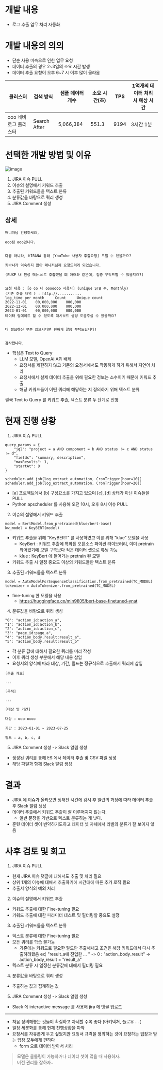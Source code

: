 # 개발 내용

- 로그 추출 업무 처리 자동화

# 개발 내용의 의의

- 단순 사용 미숙으로 인한 업무 요청
- 데이터 추출의 경우 2~3일의 소요 시간 발생
- 데이터 추출 요청이 오후 6~7 시 이후 많이 올라옴

|클러스터| 검색 방식 |샘플 데이터 개수 |소요 시간(초)| TPS| 1억개의 데이터 처리 시 예상 시간|
|-|-|-|-|-|-|
|ooo 네비로그 클러스터 |Search After |5,066,384 |551.3 |9194| 3시간 1분

# 선택한 개발 방법 및 이유

![image](https://github.com/min9805/min9805.github.io/assets/56664567/08d5f389-9029-4d41-ab02-096443e85185)

1. JIRA 이슈 PULL
2. 이슈의 설명에서 키워드 추출
3. 추출된 키워드들을 텍스트 분류
4. 분류값을 바탕으로 쿼리 생성
5. JIRA Comment 생성

## 상세

```
매니저님 안녕하세요,

ooo팀 ooo입니다.


다름 아니라, KIBANA 통해 [YouTube 사용자 추출요청] 드릴 수 있을까요?

키바나가 익숙하지 않아 매니저님께 요청드리게 되었습니다.

(EUXP 내 편성 메뉴id로 추출했을 떄 아래와 같은데, 검증 부탁드릴 수 있을지요?)


요청 내용 : [o oo 내 ooooooo 사용자] (unique STB 수, Monthly)
(기존 추출 내역 ) : http://...........
log_time per month     Count     Unique count 
2022-11-01    00,000,000    000,000
2022-12-01    00,000,000    000,000
2023-01-01    00,000,000    000,000
데이터 업데이트 할 수 있도록 대시보드 생성 도움주실 수 있을까요?


더 필요하신 부분 있으시다면 편하게 말씀 부탁드립니다!


감사합니다.
```

- 핵심은 Text to Query
  - LLM 모델, OpenAi API 배제
  - 요청서를 제한하지 않고 기존의 요청서에서도 작동하게 하기 위해서 자연어 처리
  - 요청서에서 실제 데이터 추출을 위해 필요한 정보는 소수이기 때문에 키워드 추출
  - 해당 키워드들이 어떤 쿼리에 해당하는 지 정의하기 위해 텍스트 분류

결국 Text to Query 를 키워드 추출, 텍스트 분류 두 단계로 진행

# 현재 진행 상황

1. JIRA 이슈 PULL

```
query_params = {
    "jql": "project = a AND component = b AND status != c AND status != d",
    "fields": "summary, description",
    "maxResults": 1,
    "startAt": 0
}
```

```
scheduler.add_job(log_extract_automation, CronTrigger(hour=10))
scheduler.add_job(log_extract_automation, CronTrigger(hour=20))
```

- [a] 프로젝트에서 [b] 구성요소를 가지고 있으며 [c], [d] 상태가 아닌 이슈들을 PULL
- Python apscheduler 를 사용해 오전 10시, 오후 8시 이슈 PULL

2. 이슈의 설명에서 키워드 추출

```
model = BertModel.from_pretrained(klue/bert-base)
kw_model = KeyBERT(model)
```

- 키워드 추출을 위해 "KeyBERT" 를 사용하였고 이를 위해 "klue" 모델을 사용
  - KeyBert : 키워드 추출에 특화된 오픈소스 파이썬 라이브러리, 이미 pretrain 되어있기에 모델 구축보다 적은 데이터 셋으로 튜닝 가능
  - klue : KeyBert 에 들어가는 pretrain 된 모델
- 키워드 추출 시 일정 중요도 이상의 키워드들만 텍스트 분류

3. 추출된 키워드들을 텍스트 분류

```
model = AutoModelForSequenceClassification.from_pretrained(TC_MODEL)
tokenizer = AutoTokenizer.from_pretrained(TC_MODEL)
```

- fine-tuning 한 모델을 사용
  - https://huggingface.co/min9805/bert-base-finetuned-ynat

4. 분류값을 바탕으로 쿼리 생성

```
"0": "action_id:action_a",
"1": "action_id:action_b",
"2": "action_id:action_c",
"3": "page_id:page_a",
"4": "action_body.result:result_a",
"5": "action_body.result:result_b"
```

- 각 분류 값에 대해서 필요한 쿼리를 미리 작성
- 이후 쿼리 생성 부분에서 해당 내용 삽입
- 요청서의 양식에 따라 대상, 기간, 필드는 정규식으로 추출해서 쿼리에 삽입

```
[추출 개요] 

...

[목적]

...

[대상 및 기간]

대상 : ooo-oooo

기간 : 2023-01-01 ~ 2023-07-25

필드 : a, b, c, d
```

5. JIRA Comment 생성 -> Slack 알림 생성

- 생성된 쿼리를 통해 ES 에서 데이터 추출 및 CSV 파일 생성
- 해당 파일과 함께 Slack 알림 생성

# 결과

- JIRA 에 이슈가 올라오면 정해진 시간에 감시 후 일련의 과정에 따라 데이터 추출 후 Slack 알림 생성
- 데이터 추출에서 키워드 추출이 잘 이루어지지 않는다.
  - 일반 문장을 기반으로 텍스트 분류하는 게 낫다.
- 훈련 데이터 셋이 빈약하기도하고 데이터 셋 자체에서 라벨의 분류가 잘 보이지 않음

# 사후 검토 및 회고

1. JIRA 이슈 PULL

- 현재 JIRA 이슈 댓글에 대해서도 추출 및 처리 필요
- 상위 1개의 이슈에 대해서 추출하기에 시간대에 따른 추가 로직 필요
- 추출서 양식의 예외 처리

2. 이슈의 설명에서 키워드 추출

- 키워드 추출에 대한 Fine-tuning 필요
- 키워드 추출에 대한 파라미터 테스트 및 필터링할 중요도 설정

3. 추출된 키워드들을 텍스트 분류

- 텍스트 분류에 대한 Fine-tuning 필요
- 모든 쿼리를 학습 불가능
  - 기존에는 키워드로 필요한 필드만 추출해내고 조건은 해당 키워드에서 다시 추출하려했음
    ex) "result_a에 진입한 ... " -> 0 : "action_body_result" -> action_body_result = "result_a"
- 텍스트 분류 시 일정한 분류값에 대해서 필터링 필요

4. 분류값을 바탕으로 쿼리 생성

- 추출하는 값과 집계하는 값

5. JIRA Comment 생성 -> Slack 알림 생성

- Slack 에 interactive message 를 사용해 jira 에 댓글 업로드

---

- 처음 정의해놓는 것들이 확실하고 자세할 수록 좋다 (아키텍처, 플로우 ... )
- 일정 세분화를 통해 현재 진행상황을 파악
- 요청서를 자유롭게 두고 싶었지만 요청서 규격을 정의하는 것이 요청하는 입장과 받는 입장 모두에게 편하다
  - form 으로 데이터 받아서 처리

> 모델은 클롤링이 가능하거나 데이터 셋이 많을 때 사용하자. <br> 버전 관리를 잘하자..

